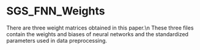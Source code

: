 # SGS_FNN_Weights
There are three weight matrices obtained in this paper.\n
These three files contain the weights and biases of neural networks and the standardized parameters used in data preprocessing.
